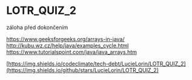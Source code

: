 # LOTR_QUIZ_2
záloha před dokončením

https://www.geeksforgeeks.org/arrays-in-java/
http://kubu.wz.cz/help/java/examples_cycle.html
https://www.tutorialspoint.com/java/java_arrays.htm

[https://img.shields.io/codeclimate/tech-debt/LucieLorin/LOTR_QUIZ_2](https://img.shields.io/github/stars/LucieLorin/LOTR_QUIZ_2)
